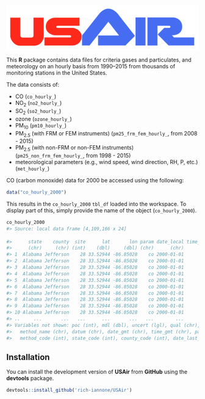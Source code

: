 <img src="inst/img/USAir.png">

This **R** package contains data files for criteria gases and particulates, and meteorology on an hourly basis from 1990–2015 from thousands of monitoring stations in the United States.

The data consists of:
- CO (`co_hourly_`)
- NO<sub>2</sub> (`no2_hourly_`)
- SO<sub>2</sub> (`so2_hourly_`)
- ozone (`ozone_hourly_`)
- PM<sub>10</sub> (`pm10_hourly_`)
- PM<sub>2.5</sub> (with FRM or FEM instruments) (`pm25_frm_fem_hourly_`, from 2008 - 2015)
- PM<sub>2.5</sub> (with non-FRM or non-FEM instruments) (`pm25_non_frm_fem_hourly_`, from 1998 - 2015)
- meteorological parameters (e.g., wind speed, wind direction, RH, P, etc.) (`met_hourly_`)

CO (carbon monoxide) data for 2000 be accessed using the following:

```r
data("co_hourly_2000")
```

This results in the `co_hourly_2000` `tbl_df` loaded into the workspace. To display part of this, simply provide the name of the object (`co_hourly_2000`).

```r
co_hourly_2000
#> Source: local data frame [4,109,166 x 24]

#>      state    county  site      lat       lon param date_local time_local value unit_meas
#>      (chr)     (chr) (int)    (dbl)     (dbl) (chr)      (chr)      (chr) (dbl)     (chr)
#> 1  Alabama Jefferson    28 33.52944 -86.85028    co 2000-01-01      00:00   1.0       ppm
#> 2  Alabama Jefferson    28 33.52944 -86.85028    co 2000-01-01      01:00   1.1       ppm
#> 3  Alabama Jefferson    28 33.52944 -86.85028    co 2000-01-01      02:00   1.1       ppm
#> 4  Alabama Jefferson    28 33.52944 -86.85028    co 2000-01-01      03:00   1.4       ppm
#> 5  Alabama Jefferson    28 33.52944 -86.85028    co 2000-01-01      04:00   1.4       ppm
#> 6  Alabama Jefferson    28 33.52944 -86.85028    co 2000-01-01      05:00   0.7       ppm
#> 7  Alabama Jefferson    28 33.52944 -86.85028    co 2000-01-01      06:00   1.0       ppm
#> 8  Alabama Jefferson    28 33.52944 -86.85028    co 2000-01-01      07:00   1.1       ppm
#> 9  Alabama Jefferson    28 33.52944 -86.85028    co 2000-01-01      08:00   1.0       ppm
#> 10 Alabama Jefferson    28 33.52944 -86.85028    co 2000-01-01      09:00   1.0       ppm
#> ..     ...       ...   ...      ...       ...   ...        ...        ...   ...       ...
#> Variables not shown: poc (int), mdl (dbl), uncert (lgl), qual (chr), method_type (chr),
#>   method_name (chr), datum (chr), date_gmt (chr), time_gmt (chr), param_code (int),
#>   method_code (int), state_code (int), county_code (int), date_last_chg (chr)
```

## Installation

You can install the development version of **USAir** from **GitHub** using the **devtools** package.

```r
devtools::install_github('rich-iannone/USAir')
```

